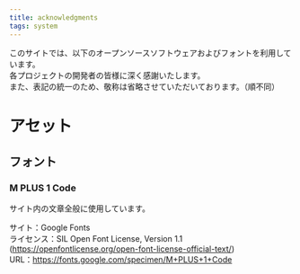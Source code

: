 ```yaml
---
title: acknowledgments
tags: system
---
```


このサイトでは、以下のオープンソースソフトウェアおよびフォントを利用しています。  
各プロジェクトの開発者の皆様に深く感謝いたします。  
また、表記の統一のため、敬称は省略させていただいております。（順不同）

# アセット

## フォント

### M PLUS 1 Code

サイト内の文章全般に使用しています。

サイト：Google Fonts  
ライセンス：SIL Open Font License, Version 1.1 (<https://openfontlicense.org/open-font-license-official-text/>)  
URL：<https://fonts.google.com/specimen/M+PLUS+1+Code>
